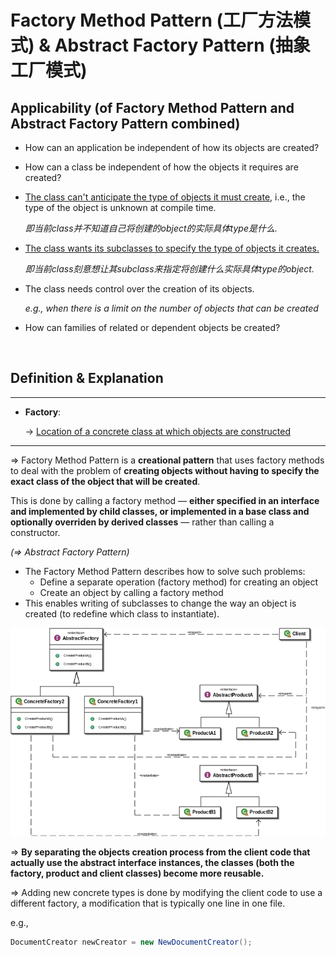 # Factory Method Pattern (工厂方法模式) & Abstract Factory Pattern (抽象工厂模式)

## Applicability (of Factory Method Pattern and Abstract Factory Pattern combined)

- How can an application be independent of how its objects are created?

- How can a class be independent of how the objects it requires are created?

- <u>The class can't anticipate the type of objects it must create</u>, i.e., the type of the object is unknown at compile time.

  *即当前class并不知道自己将创建的object的实际具体type是什么.*

- <u>The class wants its subclasses to specify the type of objects it creates.</u>

  *即当前class刻意想让其subclass来指定将创建什么实际具体type的object.*

- The class needs control over the creation of its objects.

  *e.g., when there is a limit on the number of objects that can be created*

- How can families of related or dependent objects be created?

<br>

## Definition & Explanation

***

* **Factory**:

  -> <u>Location of a concrete class at which objects are constructed</u>

***

=> Factory Method Pattern is a **creational pattern** that uses factory methods to deal with the problem of **creating objects without having to specify the exact class of the object that will be created**.

This is done by calling a factory method — **either specified in an interface and implemented by child classes, or implemented in a base class and optionally overriden by derived classes** — rather than calling a constructor.

*(=> Abstract Factory Pattern)*

- The Factory Method Pattern describes how to solve such problems:
  - Define a separate operation (factory method) for creating an object
  - Create an object by calling a factory method
- This enables writing of subclasses to change the way an object is created (to redefine which class to instantiate).

<img src="https://github.com/Ziang-Lu/Design-Patterns/blob/master/2-Creational%20Patterns/1-Factory%20Method%20Pattern%20&%20Abstract%20Factory%20Pattern/factory_method_pattern.png?raw=true">

=> **By separating the objects creation process from the client code that actually use the abstract interface instances, the classes (both the factory, product and client classes) become more reusable.**

=> Adding new concrete types is done by modifying the client code to use a different factory, a modification that is typically one line in one file.

e.g.,

```java
DocumentCreator newCreator = new NewDocumentCreator();
```


